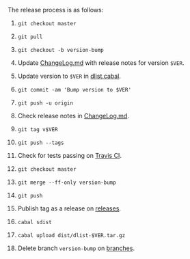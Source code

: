 The release process is as follows:

1. `git checkout master`

2. `git pull`

3. `git checkout -b version-bump`

4. Update [ChangeLog.md](./ChangeLog.md) with release notes for version `$VER`.

5. Update version to `$VER` in [dlist.cabal](./dlist.cabal).

6. `git commit -am 'Bump version to $VER'`

7. `git push -u origin`

8. Check release notes in [ChangeLog.md](./ChangeLog.md).

9. `git tag v$VER`

10. `git push --tags`

11. Check for tests passing on [Travis CI](https://travis-ci.org/spl/dlist/builds).

12. `git checkout master`

13. `git merge --ff-only version-bump`

14. `git push`

15. Publish tag as a release on [releases](https://github.com/spl/dlist/releases).

16. `cabal sdist`

17. `cabal upload dist/dlist-$VER.tar.gz`

18. Delete branch `version-bump` on [branches](https://github.com/spl/dlist/branches).
